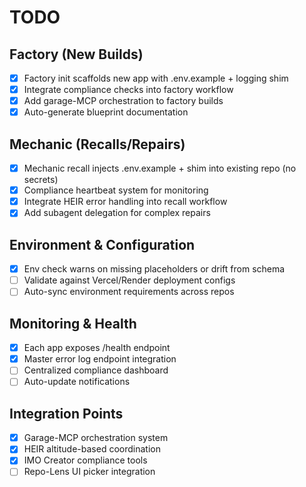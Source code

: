 # TODO

## Factory (New Builds)
- [x] Factory init scaffolds new app with .env.example + logging shim
- [x] Integrate compliance checks into factory workflow
- [x] Add garage-MCP orchestration to factory builds
- [x] Auto-generate blueprint documentation

## Mechanic (Recalls/Repairs)
- [x] Mechanic recall injects .env.example + shim into existing repo (no secrets)
- [x] Compliance heartbeat system for monitoring
- [x] Integrate HEIR error handling into recall workflow
- [x] Add subagent delegation for complex repairs

## Environment & Configuration
- [x] Env check warns on missing placeholders or drift from schema
- [ ] Validate against Vercel/Render deployment configs
- [ ] Auto-sync environment requirements across repos

## Monitoring & Health
- [x] Each app exposes /health endpoint
- [x] Master error log endpoint integration
- [ ] Centralized compliance dashboard
- [ ] Auto-update notifications

## Integration Points
- [x] Garage-MCP orchestration system
- [x] HEIR altitude-based coordination
- [x] IMO Creator compliance tools
- [ ] Repo-Lens UI picker integration